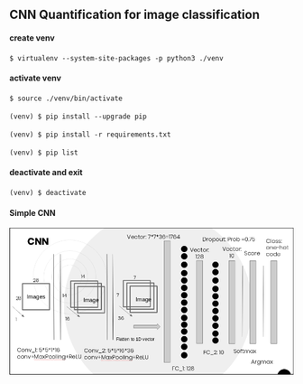 ## CNN Quantification for image classification

#### create venv
~~~
$ virtualenv --system-site-packages -p python3 ./venv
~~~
#### activate venv
~~~
$ source ./venv/bin/activate

(venv) $ pip install --upgrade pip

(venv) $ pip install -r requirements.txt

(venv) $ pip list 
~~~
#### deactivate and exit
~~~
(venv) $ deactivate
~~~

#### Simple CNN
![simple_cnn_architecture](https://github.com/he-chen-95/SFE-CNN-Quantification/raw/master/resources/img/simple-CNN.png)

